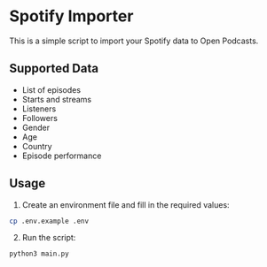 # Spotify Importer

This is a simple script to import your Spotify data to Open Podcasts.

## Supported Data

- List of episodes
- Starts and streams
- Listeners
- Followers
- Gender
- Age
- Country
- Episode performance

## Usage

1. Create an environment file and fill in the required values:

```sh
cp .env.example .env
```

2. Run the script:

```sh
python3 main.py
```
